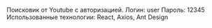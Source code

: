 Поисковик от Youtube с авторизацией. 
Логин: user Пароль: 12345
Использованные технологии: React, Axios, Ant Design
